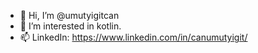 - 👋 Hi, I’m @umutyigitcan
- 👀 I’m interested in kotlin.
- 📫 LinkedIn: https://www.linkedin.com/in/canumutyigit/
